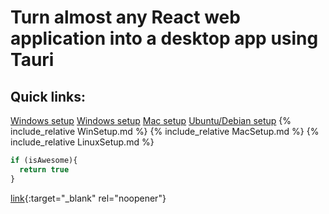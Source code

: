 # Turn almost any React web application into a desktop app using Tauri
## Quick links:
  [Windows setup](#Windows-setup)
  [Windows setup](https://github.com/ac-ac1/ac-ac1.github.io/blob/master/WinSetup.md)
  [Mac setup](#Mac-setup)
  [Ubuntu/Debian setup](#Ubuntu/Debian-setup)
{% include_relative WinSetup.md %}
{% include_relative MacSetup.md %}
{% include_relative LinuxSetup.md %}


```javascript
if (isAwesome){
  return true
}
```
[link](added.md){:target="_blank" rel="noopener"}
